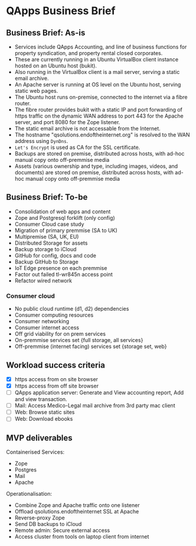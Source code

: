 # QApps Business Brief

## Business Brief: As-is

- Services include QApps Accounting, and line of business functions for property syndication, and property rental closed corporates.
- These are currently running in an Ubuntu VirtualBox client instance hosted on an Ubuntu host (bukit).
- Also running in the VirtualBox client is a mail server, serving a static email archive.
- An Apache server is running at OS level on the Ubuntu host, serving static web pages.
- The Ubuntu host runs on-premise, connected to the internet via a fibre router.
- The fibre router provides bukit with a static IP and port forwarding of https traffic on the dynamic WAN address to port 443 for the Apache server, and port 8080 for the Zope listener.
- The static email archive is not accessable from the Internet.
- The hostname "qsolutions.endoftheinternet.org" is resolved to the WAN address using ```DynDns```.
- ```Let's Encrypt``` is used as CA for the SSL certificate.
- Backups are stored on premise, distributed across hosts, with ad-hoc manual copy onto off-premmise media
- Assets (various ownership and type, including images, videos, and documents) are stored on premise, distributed across hosts, with ad-hoc manual copy onto off-premmise media

## Business Brief: To-be

- Consolidation of web apps and content
- Zope and Postgresql forklift (only config)
- Consumer Cloud case study
- Migration of primary premmise (SA to UK)
- Multipremise (SA, UK, EU)
- Distributed Storage for assets
- Backup storage to iCloud
- GitHub for config, docs and code
- Backup GitHub to Storage
- IoT Edge presence on each premmise
- Factor out failed tl-wr845n access point
- Refactor wired network

### Consumer cloud

- No public cloud runtime (d1, d2) dependencies
- Consumer computing resources
- Consumer networking
- Consumer internet access
- Off grid viability for on prem services
- On-premmise services set {full storage, all services}
- Off-premmise (internet facing) services set {storage set, web}

## Workload success criteria

- [X] https access from on site browser
- [X] https access from off site browser
- [ ] QApps application server: Generate and View accounting report, Add and view transaction.
- [ ] Mail: Access Medico-Legal mail archive from 3rd party mac client
- [ ] Web: Browse static sites
- [ ] Web: Download ebooks 

## MVP deliverables

Containerised Services:

- Zope
- Postgres
- Mail
- Apache

Operationalisation:

- Combine Zope and Apache traffic onto one listener
- Offload qsolutions.endoftheinternet SSL at Apache
- Reverse-proxy Zope
- Send DB backups to iCloud
- Remote admin: Secure external access
- Access cluster from tools on laptop client from internet

